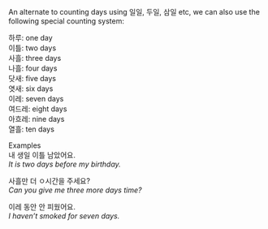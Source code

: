 An alternate to counting days using 일일, 두일, 삼일 etc, we can also use the following special counting system:

하루: one day  
이틀: two days  
사흘: three days  
나흘: four days  
닷새: five days  
엿새: six days  
이레: seven days  
여드레: eight days  
아흐레: nine days  
열흘: ten days

Examples  
내 생일 이틀 남았어요.  
_It is two days before my birthday._

사흘만 더 ㅇ시간을 주세요?  
_Can you give me three more days time?_

이레 동안 안 피웠어요.  
_I haven’t smoked for seven days._